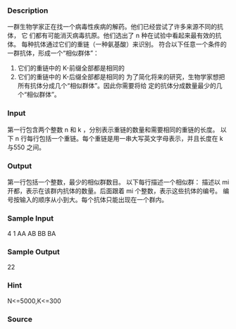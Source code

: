 
### Description
一群生物学家正在找一个病毒性疾病的解药。他们已经尝试了许多来源不同的抗体， 它
们都有可能消灭病毒抗原。他们选出了 n 种在试验中看起来最有效的抗体。
每种抗体通过它们的重链（一种氨基酸）来识别。
符合以下任意一个条件的一群抗体，形成一个“相似群体”：
1. 它们的重链中的 K-前缀全部都是相同的
2. 它们的重链中的 K-后缀全部都是相同的
为了简化将来的研究，生物学家想把所有抗体分成几个“相似群体”。因此你需要将给
定的抗体分成数量最少的几个“相似群体”。


### Input
第一行包含两个整数 n 和 k ，分别表示重链的数量和需要相同的重链的长度。
以下 n 行每行包括一个重链。每个重链是用一串大写英文字母表示，并且长度在 k 与550 之间。


### Output
第一行包括一个整数，最少的相似群数目。
以下每行描述一个相似群：
描述以 mi 开都，表示在该群内抗体的数量。后面跟着 mi 个整数，表示这些抗体的编号。
编号按输入的顺序从小到大。每个抗体只能出现在一个群内。


### Sample Input
4 1
AA
AB
BB
BA
### Sample Output
22
### Hint
N<=5000,K<=300

### Source
